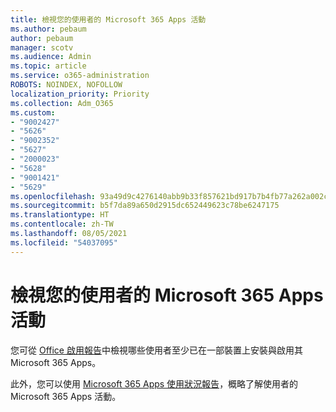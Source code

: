 ```yaml
---
title: 檢視您的使用者的 Microsoft 365 Apps 活動
ms.author: pebaum
author: pebaum
manager: scotv
ms.audience: Admin
ms.topic: article
ms.service: o365-administration
ROBOTS: NOINDEX, NOFOLLOW
localization_priority: Priority
ms.collection: Adm_O365
ms.custom:
- "9002427"
- "5626"
- "9002352"
- "5627"
- "2000023"
- "5628"
- "9001421"
- "5629"
ms.openlocfilehash: 93a49d9c4276140abb9b33f857621bd917b7b4fb77a262a002ce96a6e6124fb7
ms.sourcegitcommit: b5f7da89a650d2915dc652449623c78be6247175
ms.translationtype: HT
ms.contentlocale: zh-TW
ms.lasthandoff: 08/05/2021
ms.locfileid: "54037095"
---
```

# <a name="view-your-users-microsoft-365-apps-activity"></a>檢視您的使用者的 Microsoft 365 Apps 活動

您可從 [Office 啟用報告](https://docs.microsoft.com/microsoft-365/admin/activity-reports/microsoft-office-activations?view=o365-worldwide)中檢視哪些使用者至少已在一部裝置上安裝與啟用其 Microsoft 365 Apps。

此外，您可以使用 [Microsoft 365 Apps 使用狀況報告](https://docs.microsoft.com/microsoft-365/admin/activity-reports/microsoft365-apps-usage?view=o365-worldwide)，概略了解使用者的 Microsoft 365 Apps 活動。
